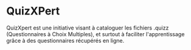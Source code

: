 # QuizXPert
QuizXpert est une initiative visant à cataloguer les fichiers .quizz (Questionnaires à Choix Multiples), et surtout à faciliter l'apprentissage grâce à des questionnaires récupérés en ligne.
